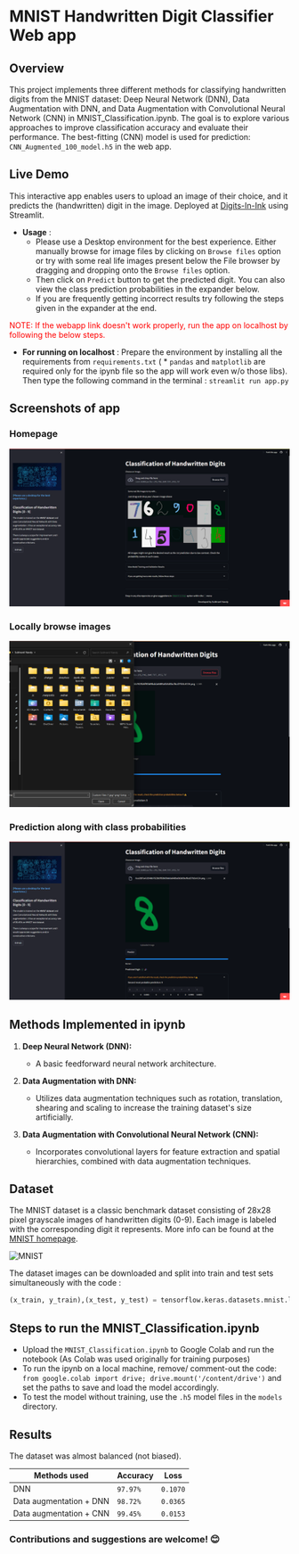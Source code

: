 
# MNIST Handwritten Digit Classifier Web app

## Overview
This project implements three different methods for classifying handwritten digits from the MNIST dataset: Deep Neural Network (DNN), Data Augmentation with DNN, and Data Augmentation with Convolutional Neural Network (CNN) in MNIST_Classification.ipynb. The goal is to explore various approaches to improve classification accuracy and evaluate their performance.
The best-fitting (CNN) model is used for prediction: `CNN_Augmented_100_model.h5` in the web app.

## Live Demo
This interactive app enables users to upload an image of their choice, and it predicts the (handwritten) digit in the image. 
Deployed at [Digits-In-Ink](https://digits-in-ink.streamlit.app/) using Streamlit.
- **Usage** : 
   - Please use a Desktop environment for the best experience. Either manually browse for image files by clicking on `Browse files` option or try with some real life images present below the File browser by dragging and dropping onto the `Browse files` option.
   - Then click on `Predict` button to get the predicted digit. You can also view the class prediction probabilities in the expander below.
   - If you are frequently getting incorrect results try following the steps given in the expander at the end.

<font color='red'>NOTE: If the webapp link doesn't work properly, run the app on localhost by following the below steps.</font>

- **For running on localhost** : Prepare the environment by installing all the requirements from `requirements.txt` ( * `pandas` and `matplotlib` are required only for the ipynb file so the app will work even w/o those libs). 
Then type the following command in the terminal : `streamlit run app.py`

## Screenshots of app
### Homepage
![Homepage](./images/Homepage.png)

### Locally browse images 
![Browse](./images/Browse.png)

### Prediction along with class probabilities
![Prediction](./images/Prediction.png)

## Methods Implemented in ipynb

1. **Deep Neural Network (DNN):**
    - A basic feedforward neural network architecture.
   
2. **Data Augmentation with DNN:**
   - Utilizes data augmentation techniques such as rotation, translation, shearing and scaling to increase the training dataset's size artificially.
   
3. **Data Augmentation with Convolutional Neural Network (CNN):**
   - Incorporates convolutional layers for feature extraction and spatial hierarchies, combined with data augmentation techniques.

## Dataset

The MNIST dataset is a classic benchmark dataset consisting of 28x28 pixel grayscale images of handwritten digits (0-9). Each image is labeled with the corresponding digit it represents.
More info can be found at the [MNIST homepage](http://yann.lecun.com/exdb/mnist/).

![MNIST](https://upload.wikimedia.org/wikipedia/commons/2/27/MnistExamples.png)

The dataset images can be downloaded and split into train and test sets simultaneously with the code : 
```python 
(x_train, y_train),(x_test, y_test) = tensorflow.keras.datasets.mnist.load_data()
```

## Steps to run the MNIST_Classification.ipynb
- Upload the `MNIST_Classification.ipynb` to Google Colab and run the notebook (As Colab was used originally for training purposes)
- To run the ipynb on a local machine, remove/ comment-out the code: `from google.colab import drive; drive.mount('/content/drive')` and set the paths to save and load the model accordingly.
- To test the model without training, use the `.h5` model files in the `models` directory.

## Results
The dataset was almost balanced (not biased). 

|Methods used              |Accuracy   |Loss      |
|--------------------------|-----------|----------|
|DNN                       |`97.97%`   |`0.1070`  |
|Data augmentation + DNN   |`98.72%`   |`0.0365`  |
|Data augmentation + CNN   |`99.45%`   |`0.0153`  |


### Contributions and suggestions are welcome! 😊
